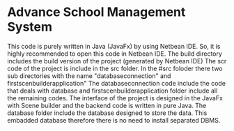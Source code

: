 # Advance School Management System
This code is purely written in Java (JavaFx) by using Netbean IDE. So, it is highly recommended to open this code in Netbean IDE. 
The build directory includes the build version of the project (generated by Netbean IDE)
The scr code of the project is include in the src folder. 
In the #src foloder there two sub directories with the name "databaseconnection" and firstscenbuilderapplication"
The databaseconnection code include the code that deals with database and firstscenbuilderapplication folder include all the remaining codes.
The interface of the project is designed in the JavaFx with Scene builder and the backend code is written in pure Java.
The database folder include the database designed to store the data. This embadded database therefore there is no need to install separated DBMS.

 

